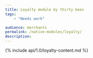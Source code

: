 ```yaml
---
title: Loyalty module by thirty bees
tags:
    - "Needs work"

audience: merchants
permalink: /native-modules/loyalty/
description:
---
```


{% include api/1.0/loyalty-content.md %}